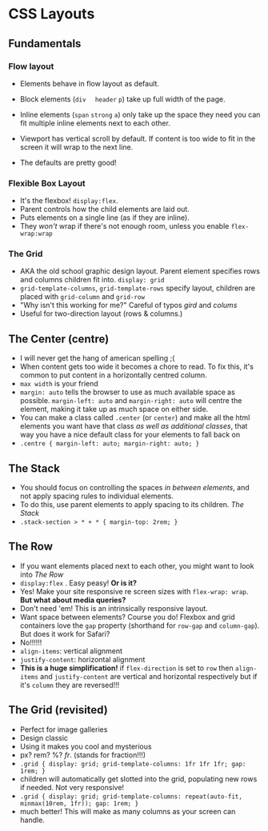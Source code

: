 # CSS Layouts

## Fundamentals

### Flow layout
- Elements behave in flow layout as default. 

- Block elements (`div` `  header` `p`) take up full width of the page.

- Inline elements (`span` `strong` `a`) only take up the space they need you can fit multiple inline elements next to each other.

- Viewport has vertical scroll by default. If content is too wide to fit in the screen it will wrap to the next line.

- The defaults are pretty good!

### Flexible Box Layout
- It's the flexbox! `display:flex`. 
- Parent controls how the child elements are laid out. 
- Puts elements on a single line (as if they are inline). 
- They *won't* wrap if there's not enough room, unless you enable `flex-wrap:wrap`

### The Grid
- AKA the old school graphic design layout. Parent element specifies rows and columns children fit into. `display: grid`
- `grid-template-columns`, `grid-template-rows` specify layout, children are placed with `grid-column` and `grid-row`
- "Why isn't this working for me?" Careful of typos *gird* and *colums* 
- Useful for two-direction layout (rows & columns.)


## The Center (centre)
- I will never get the hang of american spelling ;(
- When content gets too wide it becomes a chore to read. To fix this, it's common to put content in a horizontally centred column. 
- `max width` is your friend 
- `margin: auto` tells the browser to use as much available space as possible. `margin-left: auto` and `margin-right: auto` will centre the element, making it take up as much space on either side. 
- You can make a class called `.center` (or `center`) and make all the html elements you want have that class *as well as additional classes*, that way you have a nice default class for your elements to fall back on 
- `.centre {
      margin-left: auto;
      margin-right: auto;
      }`

## The Stack
- You should focus on controlling the spaces *in between elements*, and not apply spacing rules to individual elements. 
- To do this, use parent elements to apply spacing to its children. *The Stack*
- `.stack-section > * + * {
        margin-top: 2rem;
      }`

## The Row
- If you want elements placed next to each other, you might want to look into *The Row*
- `display:flex` . Easy peasy! **Or is it?**
- Yes! Make your site responsive re screen sizes with `flex-wrap: wrap`. **But what about media queries?**
- Don't need 'em! This is an intrinsically responsive layout. 
- Want space between elements? Course you do! Flexbox and grid containers love the `gap` property (shorthand for `row-gap` and `column-gap`). But does it work for Safari?
- No!!!!!! 
- `align-items`: vertical alignment
- `justify-content`: horizontal alignment
- **This is a huge simplification!** if `flex-direction` is set to `row` then `align-items` and `justify-content` are vertical and horizontal respectively but if it's `column` they are reversed!!!

## The Grid (revisited)
- Perfect for image galleries
- Design classic
- Using it makes you cool and mysterious
- px? rem? %? *fr*. (stands for fraction!!!)
- `.grid {
  display: grid;
  grid-template-columns: 1fr 1fr 1fr;
  gap: 1rem;
}`
- children will automatically get slotted into the grid, populating new rows if needed. Not very responsive!
- `.grid {
  display: grid;
  grid-template-columns: repeat(auto-fit, minmax(10rem, 1fr));
  gap: 1rem;
}`
- much better! This will make as many columns as your screen can handle. 